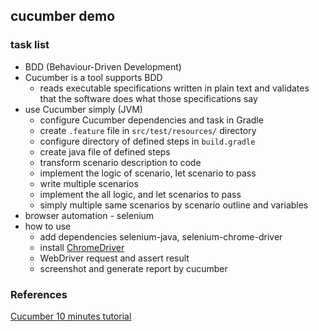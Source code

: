 ## cucumber demo

### task list

- BDD (Behaviour-Driven Development)
- Cucumber is a tool supports BDD
    - reads executable specifications written in plain text and validates that the software does what those specifications say
- use Cucumber simply (JVM)
    - configure Cucumber dependencies and task in Gradle 
    - create `.feature` file in `src/test/resources/` directory
    - configure directory of defined steps in `build.gradle`
    - create java file of defined steps
    - transform scenario description to code
    - implement the logic of scenario, let scenario to pass
    - write multiple scenarios
    - implement the all logic, and let scenarios to pass
    - simply multiple same scenarios by scenario outline and variables
- browser automation - selenium
- how to use
    - add dependencies selenium-java, selenium-chrome-driver
    - install [ChromeDriver](https://github.com/SeleniumHQ/selenium/wiki/ChromeDriver)
    - WebDriver request and assert result
    - screenshot and generate report by cucumber
    
    
### References
[Cucumber 10 minutes tutorial](https://cucumber.io/docs/guides/9-minute-tutorial/)